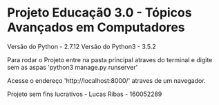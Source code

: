 # Projeto Educaçã0 3.0 - Tópicos Avançados em Computadores

Versão do Python - 2.7.12
Versão do Python3 - 3.5.2

Para rodar o Projeto entre na pasta principal atraves do terminal e digite sem as aspas 'python3 manage.py runserver'

Acesse o endereço 'http://localhost:8000/' atraves de um navegador.

Projeto sem fins lucrativos - Lucas Ribas - 160052289
